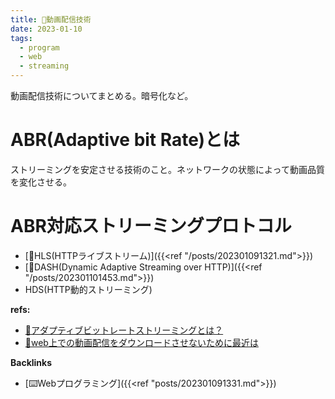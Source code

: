 ```yaml
---
title: 📝動画配信技術
date: 2023-01-10
tags:
  - program
  - web
  - streaming
---
```


動画配信技術についてまとめる。暗号化など。  

# ABR(Adaptive bit Rate)とは
ストリーミングを安定させる技術のこと。ネットワークの状態によって動画品質を変化させる。  

# ABR対応ストリーミングプロトコル
- [📝HLS(HTTPライブストリーム)]({{<ref "/posts/202301091321.md">}})  
- [📝DASH(Dynamic Adaptive Streaming over HTTP)]({{<ref "/posts/202301101453.md">}})  
- HDS(HTTP動的ストリーミング)



**refs:**
- [📝アダプティブビットレートストリーミングとは？](https://www.cloudflare.com/ja-jp/learning/video/what-is-adaptive-bitrate-streaming/)
- [📝web上での動画配信をダウンロードさせないために最近は](https://teratail.com/questions/60913)

**Backlinks**
- [⌨️Webプログラミング]({{<ref "posts/202301091331.md">}})  